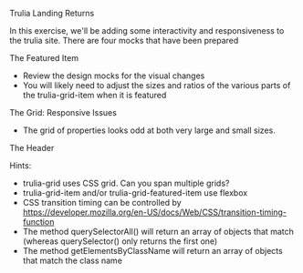 Trulia Landing Returns

In this exercise, we'll be adding some interactivity and responsiveness to the trulia site.  There are four mocks that have been prepared

The Featured Item
<!-- * Create the styles for a featured item. When the class 'trulia-featured-grid-item' is added to to 'trulia-grid-item' it should grow to twice the width and height  -->
* Review the design mocks for the visual changes
* You will likely need to adjust the sizes and ratios of the various parts of the trulia-grid-item when it is featured
<!-- * Create a script that attaches a click event to each trulia-grid-item that expands it to being featured AND removes featured from every other item -->
<!-- * There should be an animation for the transition (suggest making it short, such as 0.15s, and use an easing function) -->
<!-- * Add the code to the interactive-style. -->
<!-- * The user should have a visual queue that they can click on an trulia-grid-item. What is the usual behavior when the cursor hovers over links? -->

The Grid: Responsive Issues
* The grid of properties looks odd at both very large and small sizes.
<!-- * At sizes above 1600px, make it 6 across
* At sizes above 1200px, make it 4 across
* At less than 768px, make it 2 across -->

The Header
<!-- * The header should show a hamburger at 1024px and below
* The navs should stack and display similar to the mock.
* Clicking on the hamburger should allow the menu to open and close
* There is a class on the UL's in the navigation called "trulia-nav-mobilehide".  Use it to show/hide the navigation -->




Hints:
* trulia-grid uses CSS grid.  Can you span multiple grids?
* trulia-grid-item and/or trulia-grid-featured-item use flexbox
* CSS transition timing can be controlled by https://developer.mozilla.org/en-US/docs/Web/CSS/transition-timing-function
* The method querySelectorAll() will return an array of objects that match (whereas querySelector() only returns the first one)
* The method getElementsByClassName will return an array of objects that match the class name


